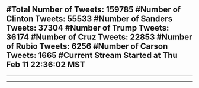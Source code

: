 #Total Number of Tweets: 159785 
#Number of Clinton Tweets: 55533
#Number of Sanders Tweets: 37304
#Number of Trump Tweets: 36174
#Number of Cruz Tweets: 22853
#Number of Rubio Tweets: 6256
#Number of Carson Tweets: 1665
#Current Stream Started at Thu Feb 11 22:36:02 MST
---
---
---
